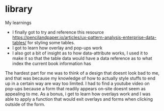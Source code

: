 # library

My learnings
- I finally got to try and reference this resource https://pencilandpaper.io/articles/ux-pattern-analysis-enterprise-data-tables/ for styling some tables. 
- I got to learn how overlay and pop-ups work
- I also got a bit of insight as to how data-attribute works, I used it to make it so that the table data would have a data reference as to what index the current book information has

The hardest part for me was to think of a design that doesnt look bad to me, and that was because my knowledge of how to actually style stuffs to end up in a certain way are way too limited. I had to find a youtube video on pop-ups because a form that readily appears on-site doesnt seem as appealing to me. As a bonus, i get to learn how overlays work and I was able to apply a function that would exit overlays and forms when clicking outside of the form. 
